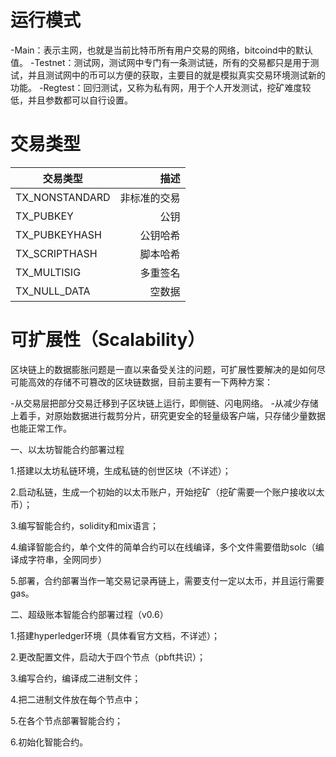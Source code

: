 # 运行模式

-Main：表示主网，也就是当前比特币所有用户交易的网络，bitcoind中的默认值。
-Testnet：测试网，测试网中专门有一条测试链，所有的交易都只是用于测试，并且测试网中的币可以方便的获取，主要目的就是模拟真实交易环境测试新的功能。
-Regtest：回归测试，又称为私有网，用于个人开发测试，挖矿难度较低，并且参数都可以自行设置。

# 交易类型

|交易类型	|描述|
|- | -:|
|TX_NONSTANDARD	|非标准的交易|
|TX_PUBKEY|	公钥|
|TX_PUBKEYHASH	|公钥哈希|
|TX_SCRIPTHASH	|脚本哈希|
|TX_MULTISIG	|多重签名|
|TX_NULL_DATA|	空数据|

# 可扩展性（Scalability）

区块链上的数据膨胀问题是一直以来备受关注的问题，可扩展性要解决的是如何尽可能高效的存储不可篡改的区块链数据，目前主要有一下两种方案：

-从交易层把部分交易迁移到子区块链上运行，即侧链、闪电网络。
-从减少存储上着手，对原始数据进行裁剪分片，研究更安全的轻量级客户端，只存储少量数据也能正常工作。


一、以太坊智能合约部署过程

1.搭建以太坊私链环境，生成私链的创世区块（不详述）； 

2.启动私链，生成一个初始的以太币账户，开始挖矿（挖矿需要一个账户接收以太币）；

3.编写智能合约，solidity和mix语言；

4.编译智能合约，单个文件的简单合约可以在线编译，多个文件需要借助solc（编译成字符串，全网同步）

5.部署，合约部署当作一笔交易记录再链上，需要支付一定以太币，并且运行需要gas。

二、超级账本智能合约部署过程（v0.6）

1.搭建hyperledger环境（具体看官方文档，不详述）；

2.更改配置文件，启动大于四个节点（pbft共识）；

3.编写合约，编译成二进制文件；

4.把二进制文件放在每个节点中；

5.在各个节点部署智能合约；

6.初始化智能合约。

